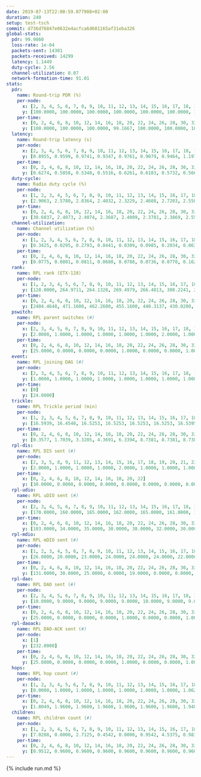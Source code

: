 ```yaml
---
date: 2019-07-13T22:00:59.077908+02:00
duration: 240
setup: test-tsch
commit: d736d76847e0632e4acfca6d681165af31eba326
global-stats:
  pdr: 99.9860
  loss-rate: 1e-04
  packets-sent: 14301
  packets-received: 14299
  latency: 1.1449
  duty-cycle: 2.56
  channel-utilization: 0.07
  network-formation-time: 91.01
stats:
  pdr:
    name: Round-trip PDR (%)
    per-node:
      x: [2, 3, 4, 5, 6, 7, 8, 9, 10, 11, 12, 13, 14, 15, 16, 17, 18, 19, 20, 21, 22, 23, 24, 25]
      y: [100.0000, 100.0000, 100.0000, 100.0000, 100.0000, 100.0000, 100.0000, 100.0000, 100.0000, 100.0000, 100.0000, 100.0000, 100.0000, 100.0000, 100.0000, 99.8299, 100.0000, 100.0000, 100.0000, 100.0000, 99.8363, 100.0000, 100.0000, 100.0000]
    per-time:
      x: [0, 2, 4, 6, 8, 10, 12, 14, 16, 18, 20, 22, 24, 26, 28, 30, 32, 34, 36, 38, 40, 42, 44, 46, 48, 50, 52, 54, 56, 58, 60, 62, 64, 66, 68, 70, 72, 74, 76, 78, 80, 82, 84, 86, 88, 90, 92, 94, 96, 98, 100, 102, 104, 106, 108, 110, 112, 114, 116, 118, 120, 122, 124, 126, 128, 130, 132, 134, 136, 138, 140, 142, 144, 146, 148, 150, 152, 154, 156, 158, 160, 162, 164, 166, 168, 170, 172, 174, 176, 178, 180, 182, 184, 186, 188, 190, 192, 194, 196, 198, 200, 202, 204, 206, 208, 210, 212, 214, 216, 218, 220, 222, 224, 226, 228, 230, 232, 234, 236, 238]
      y: [100.0000, 100.0000, 100.0000, 99.1667, 100.0000, 100.0000, 100.0000, 100.0000, 100.0000, 100.0000, 100.0000, 100.0000, 100.0000, 100.0000, 100.0000, 100.0000, 100.0000, 100.0000, 100.0000, 100.0000, 100.0000, 100.0000, 100.0000, 100.0000, 100.0000, 100.0000, 100.0000, 100.0000, 100.0000, 100.0000, 100.0000, 100.0000, 100.0000, 100.0000, 100.0000, 100.0000, 100.0000, 100.0000, 100.0000, 100.0000, 100.0000, 100.0000, 100.0000, 100.0000, 100.0000, 100.0000, 100.0000, 100.0000, 100.0000, 100.0000, 100.0000, 100.0000, 100.0000, 100.0000, 100.0000, 100.0000, 99.1667, 100.0000, 100.0000, 100.0000, 100.0000, 100.0000, 100.0000, 100.0000, 100.0000, 100.0000, 100.0000, 100.0000, 100.0000, 100.0000, 100.0000, 100.0000, 100.0000, 100.0000, 100.0000, 100.0000, 100.0000, 100.0000, 100.0000, 100.0000, 100.0000, 100.0000, 100.0000, 100.0000, 100.0000, 100.0000, 100.0000, 100.0000, 100.0000, 100.0000, 100.0000, 100.0000, 100.0000, 100.0000, 100.0000, 100.0000, 100.0000, 100.0000, 100.0000, 100.0000, 100.0000, 100.0000, 100.0000, 100.0000, 100.0000, 100.0000, 100.0000, 100.0000, 100.0000, 100.0000, 100.0000, 100.0000, 100.0000, 100.0000, 100.0000, 100.0000, 100.0000, 100.0000, 100.0000, 100.0000]
  latency:
    name: Round-trip latency (s)
    per-node:
      x: [2, 3, 4, 5, 6, 7, 8, 9, 10, 11, 12, 13, 14, 15, 16, 17, 18, 19, 20, 21, 22, 23, 24, 25]
      y: [0.8955, 0.9599, 0.9741, 0.9347, 0.9761, 0.9079, 0.9464, 1.1973, 1.0636, 1.1435, 1.1292, 1.0626, 1.1918, 1.2139, 1.1611, 1.0698, 1.1902, 1.2326, 1.2237, 1.4287, 1.4448, 1.3309, 1.3466, 1.4078]
    per-time:
      x: [0, 2, 4, 6, 8, 10, 12, 14, 16, 18, 20, 22, 24, 26, 28, 30, 32, 34, 36, 38, 40, 42, 44, 46, 48, 50, 52, 54, 56, 58, 60, 62, 64, 66, 68, 70, 72, 74, 76, 78, 80, 82, 84, 86, 88, 90, 92, 94, 96, 98, 100, 102, 104, 106, 108, 110, 112, 114, 116, 118, 120, 122, 124, 126, 128, 130, 132, 134, 136, 138, 140, 142, 144, 146, 148, 150, 152, 154, 156, 158, 160, 162, 164, 166, 168, 170, 172, 174, 176, 178, 180, 182, 184, 186, 188, 190, 192, 194, 196, 198, 200, 202, 204, 206, 208, 210, 212, 214, 216, 218, 220, 222, 224, 226, 228, 230, 232, 234, 236, 238]
      y: [0.6274, 0.5858, 0.5348, 0.5516, 0.6261, 0.6183, 0.5732, 0.5660, 0.5820, 0.5853, 0.5830, 0.6312, 0.6028, 0.5925, 0.5621, 0.5375, 0.5536, 0.6520, 0.6054, 0.6331, 0.6060, 0.5418, 0.5808, 0.5986, 0.6353, 0.6431, 0.6149, 0.6404, 0.5493, 0.7489, 0.6842, 0.6835, 0.6429, 0.6443, 0.6287, 0.7839, 0.9472, 0.8561, 0.6925, 0.6792, 0.6806, 1.0757, 1.2085, 0.9907, 0.8503, 0.7521, 0.6554, 1.1712, 1.4997, 1.3382, 1.1314, 0.9292, 0.8560, 1.1141, 1.5115, 1.4780, 1.4580, 1.3017, 0.9826, 1.1564, 1.5097, 1.5427, 1.4822, 1.4947, 1.3980, 1.4025, 1.5339, 1.4781, 1.5183, 1.5132, 1.4578, 1.4898, 1.5250, 1.5166, 1.5038, 1.4822, 1.5306, 1.5026, 1.5378, 1.4940, 1.5040, 1.5209, 1.4976, 1.4774, 1.4662, 1.5141, 1.5076, 1.4918, 1.4961, 1.5093, 1.4977, 1.5077, 1.4819, 1.4989, 1.5691, 1.5474, 1.5289, 1.5586, 1.5208, 1.4912, 1.4984, 1.5392, 1.4719, 1.5243, 1.5825, 1.5646, 1.5093, 1.4814, 1.4825, 1.5478, 1.5411, 1.5308, 1.5100, 1.4764, 1.4875, 1.4970, 1.5044, 1.4950, 1.5056, 1.4391]
  duty-cycle:
    name: Radio duty cycle (%)
    per-node:
      x: [1, 2, 3, 4, 5, 6, 7, 8, 9, 10, 11, 12, 13, 14, 15, 16, 17, 18, 19, 20, 21, 22, 23, 24, 25]
      y: [2.9063, 2.5780, 2.8364, 2.4032, 2.3229, 2.4608, 2.7203, 2.5586, 2.6280, 2.4690, 2.5061, 2.6025, 2.5364, 2.5660, 2.5551, 2.7702, 2.5387, 2.8041, 2.6229, 2.6346, 2.6747, 2.6809, 2.6772, 2.7551, 2.3848]
    per-time:
      x: [0, 2, 4, 6, 8, 10, 12, 14, 16, 18, 20, 22, 24, 26, 28, 30, 32, 34, 36, 38, 40, 42, 44, 46, 48, 50, 52, 54, 56, 58, 60, 62, 64, 66, 68, 70, 72, 74, 76, 78, 80, 82, 84, 86, 88, 90, 92, 94, 96, 98, 100, 102, 104, 106, 108, 110, 112, 114, 116, 118, 120, 122, 124, 126, 128, 130, 132, 134, 136, 138, 140, 142, 144, 146, 148, 150, 152, 154, 156, 158, 160, 162, 164, 166, 168, 170, 172, 174, 176, 178, 180, 182, 184, 186, 188, 190, 192, 194, 196, 198, 200, 202, 204, 206, 208, 210, 212, 214, 216, 218, 220, 222, 224, 226, 228, 230, 232, 234, 236, 238, 240]
      y: [30.6037, 2.4073, 2.4074, 2.3687, 2.4009, 2.3781, 2.3869, 2.5515, 2.3622, 2.3100, 2.2857, 2.3848, 2.3784, 2.3916, 2.4343, 2.3809, 2.3811, 2.3804, 2.3910, 2.3623, 2.3838, 2.3888, 2.3845, 2.3995, 2.3892, 2.3816, 2.3844, 2.3821, 2.3968, 2.3829, 2.3838, 2.3903, 2.3984, 2.3832, 2.3801, 2.3781, 2.3908, 2.3913, 2.3858, 2.3890, 2.3907, 2.3835, 2.3946, 2.4057, 2.3885, 2.3776, 2.3866, 2.3840, 2.3875, 2.3855, 2.3824, 2.3888, 2.3823, 2.3774, 2.3797, 2.3876, 2.3795, 2.4101, 2.3950, 2.3815, 2.3788, 2.3947, 2.3805, 2.3889, 2.3913, 2.3805, 2.3908, 2.3812, 2.3734, 2.3804, 2.3742, 2.3937, 2.3776, 2.3800, 2.3804, 2.3863, 2.3779, 2.3875, 2.3885, 2.3881, 2.3824, 2.3877, 2.3795, 2.3844, 2.3775, 2.3832, 2.3944, 2.3780, 2.3702, 2.3839, 2.3764, 2.3754, 2.3948, 2.3866, 2.4029, 2.3964, 2.3950, 2.3835, 2.3833, 2.3919, 2.3909, 2.3841, 2.3746, 2.3840, 2.3904, 2.3841, 2.3819, 2.3878, 2.3891, 2.3897, 2.3965, 2.3911, 2.3902, 2.3855, 2.3810, 2.3757, 2.3845, 2.3806, 2.3845, 2.3813, null]
  channel-utilization:
    name: Channel utilization (%)
    per-node:
      x: [1, 2, 3, 4, 5, 6, 7, 8, 9, 10, 11, 12, 13, 14, 15, 16, 17, 18, 19, 20, 21, 22, 23, 24, 25]
      y: [0.3425, 0.0295, 0.2793, 0.0441, 0.0309, 0.0985, 0.2034, 0.0631, 0.0356, 0.0330, 0.0345, 0.0317, 0.0357, 0.0348, 0.0467, 0.1405, 0.0521, 0.1285, 0.0317, 0.0355, 0.0369, 0.0315, 0.0329, 0.0306, 0.0486]
    per-time:
      x: [0, 2, 4, 6, 8, 10, 12, 14, 16, 18, 20, 22, 24, 26, 28, 30, 32, 34, 36, 38, 40, 42, 44, 46, 48, 50, 52, 54, 56, 58, 60, 62, 64, 66, 68, 70, 72, 74, 76, 78, 80, 82, 84, 86, 88, 90, 92, 94, 96, 98, 100, 102, 104, 106, 108, 110, 112, 114, 116, 118, 120, 122, 124, 126, 128, 130, 132, 134, 136, 138, 140, 142, 144, 146, 148, 150, 152, 154, 156, 158, 160, 162, 164, 166, 168, 170, 172, 174, 176, 178, 180, 182, 184, 186, 188, 190, 192, 194, 196, 198, 200, 202, 204, 206, 208, 210, 212, 214, 216, 218, 220, 222, 224, 226, 228, 230, 232, 234, 236, 238, 240]
      y: [0.0775, 0.0801, 0.0811, 0.0680, 0.0788, 0.0736, 0.0770, 0.1620, 0.0745, 0.0282, 0.0291, 0.0756, 0.0740, 0.0782, 0.0950, 0.0733, 0.0745, 0.0741, 0.0791, 0.0659, 0.0768, 0.0765, 0.0761, 0.0799, 0.0764, 0.0725, 0.0744, 0.0752, 0.0810, 0.0752, 0.0759, 0.0744, 0.0778, 0.0759, 0.0734, 0.0711, 0.0775, 0.0801, 0.0750, 0.0781, 0.0773, 0.0745, 0.0809, 0.0811, 0.0770, 0.0737, 0.0768, 0.0745, 0.0768, 0.0761, 0.0723, 0.0758, 0.0733, 0.0734, 0.0723, 0.0773, 0.0731, 0.0841, 0.0786, 0.0726, 0.0730, 0.0765, 0.0736, 0.0781, 0.0781, 0.0733, 0.0782, 0.0706, 0.0702, 0.0733, 0.0719, 0.0781, 0.0723, 0.0739, 0.0729, 0.0733, 0.0721, 0.0754, 0.0756, 0.0767, 0.0740, 0.0774, 0.0739, 0.0743, 0.0717, 0.0728, 0.0775, 0.0726, 0.0696, 0.0757, 0.0723, 0.0718, 0.0787, 0.0760, 0.0819, 0.0809, 0.0814, 0.0762, 0.0764, 0.0798, 0.0796, 0.0757, 0.0716, 0.0736, 0.0778, 0.0772, 0.0770, 0.0788, 0.0784, 0.0779, 0.0805, 0.0780, 0.0756, 0.0769, 0.0744, 0.0724, 0.0772, 0.0750, 0.0755, 0.0753, null]
  rank:
    name: RPL rank (ETX-128)
    per-node:
      x: [1, 2, 3, 4, 5, 6, 7, 8, 9, 10, 11, 12, 13, 14, 15, 16, 17, 18, 19, 20, 21, 22, 23, 24, 25]
      y: [128.0000, 264.9711, 264.1328, 269.4979, 266.4813, 308.2241, 267.4813, 284.5455, 707.7469, 407.8984, 445.2645, 393.7429, 401.4694, 470.7942, 403.0410, 408.6872, 413.1867, 444.2346, 530.5350, 536.7886, 809.6736, 542.2531, 567.1605, 584.1317, 555.7253]
    per-time:
      x: [0, 2, 4, 6, 8, 10, 12, 14, 16, 18, 20, 22, 24, 26, 28, 30, 32, 34, 36, 38, 40, 42, 44, 46, 48, 50, 52, 54, 56, 58, 60, 62, 64, 66, 68, 70, 72, 74, 76, 78, 80, 82, 84, 86, 88, 90, 92, 94, 96, 98, 100, 102, 104, 106, 108, 110, 112, 114, 116, 118, 120, 122, 124, 126, 128, 130, 132, 134, 136, 138, 140, 142, 144, 146, 148, 150, 152, 154, 156, 158, 160, 162, 164, 166, 168, 170, 172, 174, 176, 178, 180, 182, 184, 186, 188, 190, 192, 194, 196, 198, 200, 202, 204, 206, 208, 210, 212, 214, 216, 218, 220, 222, 224, 226, 228, 230, 232, 234, 236, 238, 240]
      y: [2404.4648, 471.1600, 462.2600, 455.1600, 440.3137, 430.0200, 424.7200, 416.1373, 555.4277, 529.5109, 532.1320, 507.0966, 401.0400, 405.5490, 414.0600, 409.4400, 407.3400, 405.8600, 408.6400, 406.2200, 404.0800, 408.2353, 417.2353, 401.9608, 399.0784, 396.2400, 396.1000, 394.8000, 405.1176, 406.5600, 401.3922, 402.9600, 402.9000, 400.9400, 403.6600, 400.1200, 402.1600, 406.0980, 404.9231, 401.0400, 401.6800, 395.4200, 399.3200, 406.6400, 403.1600, 400.2600, 401.4000, 403.7000, 404.1400, 403.3000, 402.1400, 398.6600, 398.6200, 403.2745, 399.1400, 398.3400, 396.8000, 398.6000, 400.4600, 401.5200, 402.6000, 401.5200, 399.7800, 410.4423, 418.4314, 416.0980, 414.1400, 399.1600, 394.5000, 394.5200, 393.1000, 393.6400, 393.1600, 393.3200, 392.1200, 390.2600, 391.4000, 390.3600, 389.8600, 392.4400, 391.3529, 390.4200, 394.9000, 391.3600, 390.0800, 388.5800, 392.2353, 388.2600, 391.6471, 404.7115, 418.6800, 416.0980, 418.2200, 416.1200, 421.7885, 417.4038, 408.6400, 409.2000, 408.2600, 407.4423, 403.4200, 402.1600, 402.1600, 400.2800, 401.5400, 403.0600, 407.4200, 402.4510, 411.0909, 402.4400, 414.5385, 416.9020, 409.0800, 409.2400, 409.4000, 407.6400, 404.2941, 406.1154, 401.6600, 404.2000, null]
  pswitch:
    name: RPL parent switches (#)
    per-node:
      x: [2, 3, 4, 5, 6, 7, 8, 9, 10, 11, 12, 13, 14, 15, 16, 17, 18, 19, 20, 21, 22, 23, 24, 25]
      y: [2.0000, 1.0000, 1.0000, 1.0000, 1.0000, 1.0000, 2.0000, 1.0000, 6.0000, 2.0000, 5.0000, 5.0000, 3.0000, 4.0000, 3.0000, 1.0000, 3.0000, 3.0000, 6.0000, 2.0000, 2.0000, 4.0000, 4.0000, 4.0000]
    per-time:
      x: [0, 2, 4, 6, 8, 10, 12, 14, 16, 18, 20, 22, 24, 26, 28, 30, 32, 34, 36, 38, 40, 42, 44, 46, 48, 50, 52, 54, 56, 58, 60, 62, 64, 66, 68, 70, 72, 74, 76, 78, 80, 82, 84, 86, 88, 90, 92, 94, 96, 98, 100, 102, 104, 106, 108, 110, 112, 114, 116, 118, 120, 122, 124, 126, 128, 130, 132, 134, 136, 138, 140, 142, 144, 146, 148, 150, 152, 154, 156, 158, 160, 162, 164, 166, 168, 170, 172, 174, 176, 178, 180, 182, 184, 186, 188, 190, 192, 194, 196, 198, 200, 202, 204, 206, 208, 210, 212, 214, 216, 218, 220, 222, 224, 226, 228, 230, 232, 234]
      y: [25.0000, 0.0000, 0.0000, 0.0000, 1.0000, 0.0000, 0.0000, 1.0000, 0.0000, 0.0000, 1.0000, 0.0000, 0.0000, 1.0000, 0.0000, 0.0000, 0.0000, 0.0000, 0.0000, 0.0000, 0.0000, 1.0000, 1.0000, 1.0000, 1.0000, 0.0000, 0.0000, 0.0000, 1.0000, 0.0000, 1.0000, 0.0000, 0.0000, 0.0000, 0.0000, 0.0000, 0.0000, 1.0000, 2.0000, 0.0000, 0.0000, 0.0000, 0.0000, 0.0000, 0.0000, 0.0000, 0.0000, 0.0000, 0.0000, 0.0000, 0.0000, 0.0000, 0.0000, 1.0000, 0.0000, 0.0000, 0.0000, 0.0000, 0.0000, 0.0000, 0.0000, 0.0000, 0.0000, 2.0000, 1.0000, 1.0000, 0.0000, 0.0000, 0.0000, 0.0000, 0.0000, 0.0000, 0.0000, 0.0000, 0.0000, 0.0000, 0.0000, 0.0000, 0.0000, 0.0000, 1.0000, 0.0000, 0.0000, 0.0000, 0.0000, 0.0000, 1.0000, 0.0000, 1.0000, 2.0000, 0.0000, 1.0000, 0.0000, 0.0000, 2.0000, 2.0000, 0.0000, 0.0000, 0.0000, 2.0000, 0.0000, 0.0000, 0.0000, 0.0000, 0.0000, 0.0000, 0.0000, 1.0000, 5.0000, 0.0000, 2.0000, 1.0000, 0.0000, 0.0000, 0.0000, 0.0000, 1.0000, 2.0000]
  event:
    name: RPL joining DAG (#)
    per-node:
      x: [2, 3, 4, 5, 6, 7, 8, 9, 10, 11, 12, 13, 14, 15, 16, 17, 18, 19, 20, 21, 22, 23, 24, 25]
      y: [1.0000, 1.0000, 1.0000, 1.0000, 1.0000, 1.0000, 1.0000, 1.0000, 1.0000, 1.0000, 1.0000, 1.0000, 1.0000, 1.0000, 1.0000, 1.0000, 1.0000, 1.0000, 1.0000, 1.0000, 1.0000, 1.0000, 1.0000, 1.0000]
    per-time:
      x: [0]
      y: [24.0000]
  trickle:
    name: RPL Trickle period (min)
    per-node:
      x: [1, 2, 3, 4, 5, 6, 7, 8, 9, 10, 11, 12, 13, 14, 15, 16, 17, 18, 19, 20, 21, 22, 23, 24, 25]
      y: [16.5939, 16.4548, 16.5253, 16.5253, 16.5253, 16.5253, 16.5395, 16.4932, 16.5228, 16.5447, 16.5293, 16.5453, 16.5453, 16.5329, 16.5370, 16.5306, 16.5251, 16.5306, 16.5306, 16.5422, 16.5267, 16.5406, 16.6023, 16.5843, 17.3627]
    per-time:
      x: [0, 2, 4, 6, 8, 10, 12, 14, 16, 18, 20, 22, 24, 26, 28, 30, 32, 34, 36, 38, 40, 42, 44, 46, 48, 50, 52, 54, 56, 58, 60, 62, 64, 66, 68, 70, 72, 74, 76, 78, 80, 82, 84, 86, 88, 90, 92, 94, 96, 98, 100, 102, 104, 106, 108, 110, 112, 114, 116, 118, 120, 122, 124, 126, 128, 130, 132, 134, 136, 138, 140, 142, 144, 146, 148, 150, 152, 154, 156, 158, 160, 162, 164, 166, 168, 170, 172, 174, 176, 178, 180, 182, 184, 186, 188, 190, 192, 194, 196, 198, 200, 202, 204, 206, 208, 210, 212, 214, 216, 218, 220, 222, 224, 226, 228, 230, 232, 234, 236, 238, 240]
      y: [0.3577, 1.7039, 3.3205, 4.3691, 6.3394, 8.7381, 8.7381, 8.7381, 16.5786, 17.4763, 17.4763, 17.4763, 17.4763, 17.4763, 17.4763, 17.4763, 17.4763, 17.4763, 17.4763, 17.4763, 17.4763, 17.4763, 17.4763, 17.4763, 17.4763, 17.4763, 17.4763, 17.4763, 17.4763, 17.4763, 17.4763, 17.4763, 17.4763, 17.4763, 17.4763, 17.4763, 17.4763, 17.4763, 17.4763, 17.4763, 17.4763, 17.4763, 17.4763, 17.4763, 17.4763, 17.4763, 17.4763, 17.4763, 17.4763, 17.4763, 17.4763, 17.4763, 17.4763, 17.4763, 17.4763, 17.4763, 17.4763, 17.4763, 17.4763, 17.4763, 17.4763, 17.4763, 17.4763, 17.4763, 17.4763, 17.4763, 17.4763, 17.4763, 17.4763, 17.4763, 17.4763, 17.4763, 17.4763, 17.4763, 17.4763, 17.4763, 17.4763, 17.4763, 17.4763, 17.4763, 17.4763, 17.4763, 17.4763, 17.4763, 17.4763, 17.4763, 17.4763, 17.4763, 17.4763, 17.4763, 17.4763, 17.4763, 17.4763, 17.4763, 17.4763, 17.4763, 17.4763, 17.4763, 17.4763, 17.4763, 17.4763, 17.4763, 17.4763, 17.4763, 17.4763, 17.4763, 17.4763, 17.4763, 17.4763, 17.4763, 17.4763, 17.4763, 17.4763, 17.4763, 17.4763, 17.4763, 17.4763, 17.4763, 17.4763, 17.4763, null]
  rpl-dis:
    name: RPL DIS sent (#)
    per-node:
      x: [2, 3, 5, 8, 9, 11, 12, 13, 14, 15, 16, 17, 18, 19, 20, 21, 22, 23, 24, 25]
      y: [2.0000, 1.0000, 1.0000, 1.0000, 2.0000, 1.0000, 1.0000, 1.0000, 1.0000, 1.0000, 1.0000, 2.0000, 2.0000, 1.0000, 2.0000, 2.0000, 2.0000, 2.0000, 2.0000, 5.0000]
    per-time:
      x: [0, 2, 4, 6, 8, 10, 12, 14, 16, 18, 20, 22]
      y: [30.0000, 0.0000, 0.0000, 0.0000, 0.0000, 0.0000, 0.0000, 0.0000, 0.0000, 1.0000, 2.0000, 0.0000]
  rpl-udio:
    name: RPL uDIO sent (#)
    per-node:
      x: [2, 3, 4, 5, 6, 7, 8, 9, 10, 11, 12, 13, 14, 15, 16, 17, 18, 19, 20, 21, 22, 23, 24, 25]
      y: [170.0000, 160.0000, 165.0000, 162.0000, 165.0000, 161.0000, 164.0000, 169.0000, 162.0000, 169.0000, 167.0000, 170.0000, 170.0000, 166.0000, 164.0000, 166.0000, 141.0000, 166.0000, 168.0000, 170.0000, 166.0000, 165.0000, 161.0000, 179.0000]
    per-time:
      x: [0, 2, 4, 6, 8, 10, 12, 14, 16, 18, 20, 22, 24, 26, 28, 30, 32, 34, 36, 38, 40, 42, 44, 46, 48, 50, 52, 54, 56, 58, 60, 62, 64, 66, 68, 70, 72, 74, 76, 78, 80, 82, 84, 86, 88, 90, 92, 94, 96, 98, 100, 102, 104, 106, 108, 110, 112, 114, 116, 118, 120, 122, 124, 126, 128, 130, 132, 134, 136, 138, 140, 142, 144, 146, 148, 150, 152, 154, 156, 158, 160, 162, 164, 166, 168, 170, 172, 174, 176, 178, 180, 182, 184, 186, 188, 190, 192, 194, 196, 198, 200, 202, 204, 206, 208, 210, 212, 214, 216, 218, 220, 222, 224, 226, 228, 230, 232, 234, 236, 238, 240]
      y: [103.0000, 34.0000, 35.0000, 30.0000, 38.0000, 32.0000, 30.0000, 30.0000, 54.0000, 30.0000, 35.0000, 30.0000, 33.0000, 37.0000, 37.0000, 33.0000, 35.0000, 34.0000, 32.0000, 34.0000, 29.0000, 33.0000, 32.0000, 31.0000, 34.0000, 33.0000, 30.0000, 31.0000, 33.0000, 31.0000, 31.0000, 37.0000, 33.0000, 33.0000, 30.0000, 32.0000, 30.0000, 32.0000, 36.0000, 34.0000, 32.0000, 29.0000, 35.0000, 31.0000, 29.0000, 33.0000, 33.0000, 31.0000, 37.0000, 32.0000, 30.0000, 33.0000, 27.0000, 29.0000, 36.0000, 30.0000, 29.0000, 29.0000, 31.0000, 33.0000, 30.0000, 31.0000, 34.0000, 36.0000, 36.0000, 30.0000, 33.0000, 29.0000, 36.0000, 29.0000, 33.0000, 27.0000, 36.0000, 32.0000, 29.0000, 35.0000, 30.0000, 35.0000, 36.0000, 36.0000, 25.0000, 31.0000, 34.0000, 29.0000, 32.0000, 33.0000, 29.0000, 37.0000, 26.0000, 34.0000, 33.0000, 35.0000, 32.0000, 34.0000, 34.0000, 31.0000, 33.0000, 32.0000, 32.0000, 30.0000, 33.0000, 34.0000, 31.0000, 32.0000, 30.0000, 30.0000, 33.0000, 30.0000, 37.0000, 32.0000, 35.0000, 34.0000, 33.0000, 33.0000, 28.0000, 36.0000, 35.0000, 32.0000, 31.0000, 28.0000, 0.0000]
  rpl-mdio:
    name: RPL mDIO sent (#)
    per-node:
      x: [1, 2, 3, 4, 5, 6, 7, 8, 9, 10, 11, 12, 13, 14, 15, 16, 17, 18, 19, 20, 21, 22, 23, 24, 25]
      y: [26.0000, 20.0000, 23.0000, 24.0000, 24.0000, 24.0000, 22.0000, 22.0000, 20.0000, 22.0000, 23.0000, 20.0000, 20.0000, 21.0000, 22.0000, 21.0000, 22.0000, 20.0000, 21.0000, 22.0000, 21.0000, 21.0000, 20.0000, 20.0000, 20.0000]
    per-time:
      x: [0, 2, 4, 6, 8, 10, 12, 14, 16, 18, 20, 22, 24, 26, 28, 30, 32, 34, 36, 38, 40, 42, 44, 46, 48, 50, 52, 54, 56, 58, 60, 62, 64, 66, 68, 70, 72, 74, 76, 78, 80, 82, 84, 86, 88, 90, 92, 94, 96, 98, 100, 102, 104, 106, 108, 110, 112, 114, 116, 118, 120, 122, 124, 126, 128, 130, 132, 134, 136, 138, 140, 142, 144, 146, 148, 150, 152, 154, 156, 158, 160, 162, 164, 166, 168, 170, 172, 174, 176, 178, 180, 182, 184, 186, 188, 190, 192, 194, 196, 198, 200, 202, 204, 206, 208, 210, 212, 214, 216, 218, 220, 222, 224, 226, 228, 230, 232, 234, 236, 238]
      y: [131.0000, 30.0000, 25.0000, 6.0000, 19.0000, 0.0000, 0.0000, 11.0000, 11.0000, 3.0000, 0.0000, 0.0000, 0.0000, 5.0000, 9.0000, 4.0000, 7.0000, 0.0000, 0.0000, 0.0000, 0.0000, 0.0000, 5.0000, 9.0000, 4.0000, 4.0000, 3.0000, 0.0000, 0.0000, 0.0000, 0.0000, 5.0000, 6.0000, 7.0000, 6.0000, 1.0000, 0.0000, 0.0000, 0.0000, 2.0000, 3.0000, 6.0000, 4.0000, 10.0000, 0.0000, 0.0000, 0.0000, 0.0000, 2.0000, 4.0000, 7.0000, 5.0000, 7.0000, 0.0000, 0.0000, 0.0000, 0.0000, 5.0000, 4.0000, 7.0000, 4.0000, 5.0000, 0.0000, 0.0000, 0.0000, 1.0000, 7.0000, 6.0000, 5.0000, 6.0000, 0.0000, 0.0000, 0.0000, 0.0000, 1.0000, 11.0000, 4.0000, 2.0000, 7.0000, 0.0000, 0.0000, 0.0000, 0.0000, 6.0000, 6.0000, 3.0000, 8.0000, 2.0000, 0.0000, 0.0000, 0.0000, 0.0000, 9.0000, 8.0000, 4.0000, 2.0000, 2.0000, 0.0000, 0.0000, 0.0000, 1.0000, 4.0000, 5.0000, 9.0000, 6.0000, 0.0000, 0.0000, 0.0000, 0.0000, 2.0000, 5.0000, 4.0000, 10.0000, 4.0000, 0.0000, 0.0000, 0.0000, 0.0000, 4.0000, 1.0000]
  rpl-dao:
    name: RPL DAO sent (#)
    per-node:
      x: [2, 3, 4, 5, 6, 7, 8, 9, 10, 11, 12, 13, 14, 15, 16, 17, 18, 19, 20, 21, 22, 23, 24, 25]
      y: [10.0000, 9.0000, 9.0000, 9.0000, 9.0000, 10.0000, 9.0000, 9.0000, 13.0000, 9.0000, 9.0000, 11.0000, 10.0000, 10.0000, 10.0000, 9.0000, 10.0000, 9.0000, 12.0000, 10.0000, 10.0000, 11.0000, 9.0000, 10.0000]
    per-time:
      x: [0, 2, 4, 6, 8, 10, 12, 14, 16, 18, 20, 22, 24, 26, 28, 30, 32, 34, 36, 38, 40, 42, 44, 46, 48, 50, 52, 54, 56, 58, 60, 62, 64, 66, 68, 70, 72, 74, 76, 78, 80, 82, 84, 86, 88, 90, 92, 94, 96, 98, 100, 102, 104, 106, 108, 110, 112, 114, 116, 118, 120, 122, 124, 126, 128, 130, 132, 134, 136, 138, 140, 142, 144, 146, 148, 150, 152, 154, 156, 158, 160, 162, 164, 166, 168, 170, 172, 174, 176, 178, 180, 182, 184, 186, 188, 190, 192, 194, 196, 198, 200, 202, 204, 206, 208, 210, 212, 214, 216, 218, 220, 222, 224, 226, 228, 230, 232, 234, 236]
      y: [25.0000, 0.0000, 0.0000, 0.0000, 1.0000, 0.0000, 0.0000, 1.0000, 1.0000, 0.0000, 1.0000, 0.0000, 0.0000, 1.0000, 19.0000, 0.0000, 0.0000, 0.0000, 1.0000, 0.0000, 0.0000, 2.0000, 2.0000, 1.0000, 1.0000, 0.0000, 0.0000, 1.0000, 16.0000, 1.0000, 1.0000, 0.0000, 1.0000, 0.0000, 0.0000, 0.0000, 3.0000, 3.0000, 2.0000, 0.0000, 0.0000, 1.0000, 10.0000, 5.0000, 1.0000, 0.0000, 0.0000, 1.0000, 0.0000, 0.0000, 1.0000, 3.0000, 2.0000, 1.0000, 0.0000, 0.0000, 5.0000, 10.0000, 1.0000, 0.0000, 0.0000, 1.0000, 0.0000, 3.0000, 2.0000, 2.0000, 1.0000, 2.0000, 0.0000, 0.0000, 4.0000, 10.0000, 0.0000, 0.0000, 0.0000, 1.0000, 0.0000, 2.0000, 1.0000, 3.0000, 2.0000, 0.0000, 1.0000, 0.0000, 2.0000, 12.0000, 1.0000, 0.0000, 1.0000, 3.0000, 1.0000, 1.0000, 0.0000, 2.0000, 5.0000, 1.0000, 1.0000, 0.0000, 0.0000, 8.0000, 5.0000, 0.0000, 0.0000, 2.0000, 2.0000, 1.0000, 0.0000, 2.0000, 7.0000, 0.0000, 2.0000, 1.0000, 0.0000, 5.0000, 5.0000, 1.0000, 1.0000, 2.0000, 2.0000]
  rpl-daoack:
    name: RPL DAO-ACK sent (#)
    per-node:
      x: [1]
      y: [232.0000]
    per-time:
      x: [0, 2, 4, 6, 8, 10, 12, 14, 16, 18, 20, 22, 24, 26, 28, 30, 32, 34, 36, 38, 40, 42, 44, 46, 48, 50, 52, 54, 56, 58, 60, 62, 64, 66, 68, 70, 72, 74, 76, 78, 80, 82, 84, 86, 88, 90, 92, 94, 96, 98, 100, 102, 104, 106, 108, 110, 112, 114, 116, 118, 120, 122, 124, 126, 128, 130, 132, 134, 136, 138, 140, 142, 144, 146, 148, 150, 152, 154, 156, 158, 160, 162, 164, 166, 168, 170, 172, 174, 176, 178, 180, 182, 184, 186, 188, 190, 192, 194, 196, 198, 200, 202, 204, 206, 208, 210, 212, 214, 216, 218, 220, 222, 224, 226, 228, 230, 232, 234, 236]
      y: [25.0000, 0.0000, 0.0000, 0.0000, 1.0000, 0.0000, 0.0000, 1.0000, 1.0000, 0.0000, 1.0000, 0.0000, 0.0000, 1.0000, 19.0000, 0.0000, 0.0000, 0.0000, 1.0000, 0.0000, 0.0000, 2.0000, 2.0000, 1.0000, 1.0000, 0.0000, 0.0000, 1.0000, 14.0000, 2.0000, 1.0000, 0.0000, 1.0000, 0.0000, 0.0000, 0.0000, 3.0000, 2.0000, 2.0000, 0.0000, 0.0000, 1.0000, 9.0000, 6.0000, 1.0000, 0.0000, 0.0000, 1.0000, 0.0000, 0.0000, 1.0000, 3.0000, 2.0000, 1.0000, 0.0000, 0.0000, 5.0000, 10.0000, 1.0000, 0.0000, 0.0000, 1.0000, 0.0000, 2.0000, 2.0000, 2.0000, 1.0000, 2.0000, 0.0000, 0.0000, 3.0000, 11.0000, 0.0000, 0.0000, 0.0000, 1.0000, 0.0000, 2.0000, 1.0000, 3.0000, 2.0000, 0.0000, 1.0000, 0.0000, 2.0000, 12.0000, 1.0000, 0.0000, 1.0000, 2.0000, 1.0000, 1.0000, 0.0000, 2.0000, 5.0000, 1.0000, 1.0000, 0.0000, 0.0000, 8.0000, 5.0000, 0.0000, 0.0000, 2.0000, 2.0000, 1.0000, 0.0000, 2.0000, 7.0000, 0.0000, 2.0000, 1.0000, 0.0000, 4.0000, 6.0000, 1.0000, 1.0000, 2.0000, 2.0000]
  hops:
    name: RPL hop count (#)
    per-node:
      x: [1, 2, 3, 4, 5, 6, 7, 8, 9, 10, 11, 12, 13, 14, 15, 16, 17, 18, 19, 20, 21, 22, 23, 24, 25]
      y: [0.0000, 1.0000, 1.0000, 1.0000, 1.0000, 1.0000, 1.0000, 1.0625, 2.0000, 1.9125, 2.0000, 2.0000, 2.0000, 2.2833, 2.0000, 2.0000, 2.0000, 2.0458, 3.0000, 3.0000, 3.0000, 3.0000, 3.0000, 3.1172, 3.1088]
    per-time:
      x: [0, 2, 4, 6, 8, 10, 12, 14, 16, 18, 20, 22, 24, 26, 28, 30, 32, 34, 36, 38, 40, 42, 44, 46, 48, 50, 52, 54, 56, 58, 60, 62, 64, 66, 68, 70, 72, 74, 76, 78, 80, 82, 84, 86, 88, 90, 92, 94, 96, 98, 100, 102, 104, 106, 108, 110, 112, 114, 116, 118, 120, 122, 124, 126, 128, 130, 132, 134, 136, 138, 140, 142, 144, 146, 148, 150, 152, 154, 156, 158, 160, 162, 164, 166, 168, 170, 172, 174, 176, 178, 180, 182, 184, 186, 188, 190, 192, 194, 196, 198, 200, 202, 204, 206, 208, 210, 212, 214, 216, 218, 220, 222, 224, 226, 228, 230, 232, 234, 236, 238]
      y: [1.8049, 1.9600, 1.9600, 1.9600, 1.9600, 1.9600, 1.9600, 1.9400, 1.9200, 1.9200, 1.9400, 1.9600, 1.9600, 1.9600, 1.9600, 1.9600, 1.9600, 1.9600, 1.9600, 1.9600, 1.9600, 1.9600, 1.9600, 1.9200, 1.9200, 1.9200, 1.9200, 1.9200, 1.9200, 1.9200, 1.9200, 1.9200, 1.9200, 1.9200, 1.9200, 1.9200, 1.9200, 1.9200, 1.9200, 1.9200, 1.9200, 1.9200, 1.9200, 1.9200, 1.9200, 1.9200, 1.9200, 1.9200, 1.9200, 1.9200, 1.9200, 1.9200, 1.9200, 1.9200, 1.9200, 1.9200, 1.9200, 1.9200, 1.9200, 1.9200, 1.9200, 1.9200, 1.9200, 1.9200, 1.9200, 1.9200, 1.9200, 1.9200, 1.9200, 1.9200, 1.9200, 1.9200, 1.9200, 1.9200, 1.9200, 1.9200, 1.9200, 1.9200, 1.9200, 1.9200, 1.9200, 1.9200, 1.9200, 1.9200, 1.9200, 1.9200, 1.9200, 1.9200, 1.9200, 1.9200, 1.9200, 1.9200, 1.9200, 1.9200, 1.9800, 2.0400, 2.0400, 2.0400, 2.0400, 2.0400, 2.0000, 2.0000, 2.0000, 2.0000, 2.0000, 2.0000, 2.0000, 1.9800, 1.9400, 1.9600, 1.9600, 1.9600, 1.9600, 1.9600, 1.9600, 1.9600, 1.9600, 1.9600, 1.9600, 1.9600]
  children:
    name: RPL children count (#)
    per-node:
      x: [1, 2, 3, 4, 5, 6, 7, 8, 9, 10, 11, 12, 13, 14, 15, 16, 17, 18, 19, 20, 21, 22, 23, 24, 25]
      y: [7.0208, 0.0000, 2.7125, 0.4542, 0.0000, 0.9542, 4.5375, 0.9833, 0.0000, 0.0000, 0.0000, 0.0000, 0.0792, 0.0000, 0.4125, 3.1833, 0.6292, 2.7750, 0.0000, 0.1172, 0.1046, 0.0000, 0.0000, 0.0000, 0.0000]
    per-time:
      x: [0, 2, 4, 6, 8, 10, 12, 14, 16, 18, 20, 22, 24, 26, 28, 30, 32, 34, 36, 38, 40, 42, 44, 46, 48, 50, 52, 54, 56, 58, 60, 62, 64, 66, 68, 70, 72, 74, 76, 78, 80, 82, 84, 86, 88, 90, 92, 94, 96, 98, 100, 102, 104, 106, 108, 110, 112, 114, 116, 118, 120, 122, 124, 126, 128, 130, 132, 134, 136, 138, 140, 142, 144, 146, 148, 150, 152, 154, 156, 158, 160, 162, 164, 166, 168, 170, 172, 174, 176, 178, 180, 182, 184, 186, 188, 190, 192, 194, 196, 198, 200, 202, 204, 206, 208, 210, 212, 214, 216, 218, 220, 222, 224, 226, 228, 230, 232, 234, 236, 238]
      y: [0.9512, 0.9600, 0.9600, 0.9600, 0.9600, 0.9600, 0.9600, 0.9600, 0.9600, 0.9600, 0.9600, 0.9600, 0.9600, 0.9600, 0.9600, 0.9600, 0.9600, 0.9600, 0.9600, 0.9600, 0.9600, 0.9600, 0.9600, 0.9600, 0.9600, 0.9600, 0.9600, 0.9600, 0.9600, 0.9600, 0.9600, 0.9600, 0.9600, 0.9600, 0.9600, 0.9600, 0.9600, 0.9600, 0.9600, 0.9600, 0.9600, 0.9600, 0.9600, 0.9600, 0.9600, 0.9600, 0.9600, 0.9600, 0.9600, 0.9600, 0.9600, 0.9600, 0.9600, 0.9600, 0.9600, 0.9600, 0.9600, 0.9600, 0.9600, 0.9600, 0.9600, 0.9600, 0.9600, 0.9600, 0.9600, 0.9600, 0.9600, 0.9600, 0.9600, 0.9600, 0.9600, 0.9600, 0.9600, 0.9600, 0.9600, 0.9600, 0.9600, 0.9600, 0.9600, 0.9600, 0.9600, 0.9600, 0.9600, 0.9600, 0.9600, 0.9600, 0.9600, 0.9600, 0.9600, 0.9600, 0.9600, 0.9600, 0.9600, 0.9600, 0.9600, 0.9600, 0.9600, 0.9600, 0.9600, 0.9600, 0.9600, 0.9600, 0.9600, 0.9600, 0.9600, 0.9600, 0.9600, 0.9600, 0.9600, 0.9600, 0.9600, 0.9600, 0.9600, 0.9600, 0.9600, 0.9600, 0.9600, 0.9600, 0.9600, 0.9600]
---
```


{% include run.md %}
